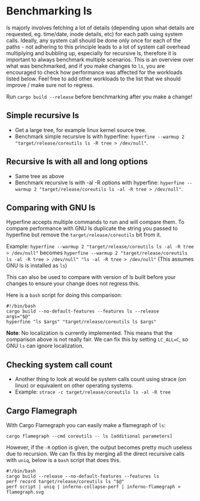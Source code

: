 # Benchmarking ls

ls majorly involves fetching a lot of details (depending upon what details are requested, eg. time/date, inode details, etc) for each path using system calls. Ideally, any system call should be done only once for each of the paths - not adhering to this principle leads to a lot of system call overhead multiplying and bubbling up, especially for recursive ls, therefore it is important to always benchmark multiple scenarios.
This is an overview over what was benchmarked, and if you make changes to `ls`, you are encouraged to check
how performance was affected for the workloads listed below. Feel free to add other workloads to the
list that we should improve / make sure not to regress.

Run `cargo build --release` before benchmarking after you make a change!

## Simple recursive ls

- Get a large tree, for example linux kernel source tree.
- Benchmark simple recursive ls with hyperfine: `hyperfine --warmup 2 "target/release/coreutils ls -R tree > /dev/null"`.

## Recursive ls with all and long options

- Same tree as above
- Benchmark recursive ls with -al -R options with hyperfine: `hyperfine --warmup 2 "target/release/coreutils ls -al -R tree > /dev/null"`.

## Comparing with GNU ls

Hyperfine accepts multiple commands to run and will compare them. To compare performance with GNU ls
duplicate the string you passed to hyperfine but remove the `target/release/coreutils` bit from it.

Example: `hyperfine --warmup 2 "target/release/coreutils ls -al -R tree > /dev/null"` becomes
`hyperfine --warmup 2 "target/release/coreutils ls -al -R tree > /dev/null" "ls -al -R tree > /dev/null"`
(This assumes GNU ls is installed as `ls`)

This can also be used to compare with version of ls built before your changes to ensure your change does not regress this.

Here is a `bash` script for doing this comparison:

```shell
#!/bin/bash
cargo build --no-default-features --features ls --release
args="$@"
hyperfine "ls $args" "target/release/coreutils ls $args"
```

**Note**: No localization is currently implemented. This means that the comparison above is not really fair. We can fix this by setting `LC_ALL=C`, so GNU `ls` can ignore localization.

## Checking system call count

- Another thing to look at would be system calls count using strace (on linux) or equivalent on other operating systems.
- Example: `strace -c target/release/coreutils ls -al -R tree`

## Cargo Flamegraph

With Cargo Flamegraph you can easily make a flamegraph of `ls`:

```shell
cargo flamegraph --cmd coreutils -- ls [additional parameters]
```

However, if the `-R` option is given, the output becomes pretty much useless due to recursion. We can fix this by merging all the direct recursive calls with `uniq`, below is a `bash` script that does this.

```shell
#!/bin/bash
cargo build --release --no-default-features --features ls
perf record target/release/coreutils ls "$@"
perf script | uniq | inferno-collapse-perf | inferno-flamegraph > flamegraph.svg
```
